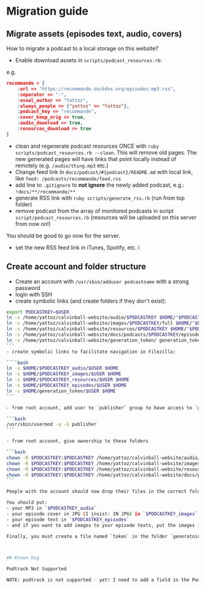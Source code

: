 # Migration guide

## Migrate assets (episodes text, audio, covers)

How to migrate a podcast to a local storage on this website?

- Enable download assets in `scripts/podcast_resources.rb`:

e.g. 

```json
recommande = {
    :url => "https://recommande.duckdns.org/episodes.mp3.rss",
    :separator => "-",
    :usual_author => "Yattoz",
    :always_people => {"yattoz" => "Yattoz"},
    :podcast_key => "recommande",
    :cover_keep_orig => true,
    :audio_download => true,
    :resources_download => true
}
```

- clean and regenerate podcast resources ONCE with `ruby scripts/podcast_resources.rb --clean`. This will remove old pages. The new generated pages will have links that point locally instead of remotely (e.g. `/audio/thing.mp3` etc.)
- Change feed link in `docs/podcast/#{podcast}/README.md` with local link, like `feed: /podcasts/recommande/feed.rss`
- add line to `.gitignore` to **not ignore** the newly added podcast, e.g.: `!docs/**/recommande/**`
- generate RSS link with `ruby scripts/generate_rss.rb` (run from top folder)
- remove podcast from the array of monitored podcasts in script `script/podcast_resources.rb` (resources will be uploaded on this server from now on!)

You should be good to go now for the server.
- set the new RSS feed link in iTunes, Spotify, etc.
i

## Create account and folder structure

- Create an account with `/usr/sbin/adduser podcastname` with a strong password
- login with SSH 
- create symbolic links (and create folders if they don't exist):

````bash
export PODCASTKEY=$USER
ln -s /home/yattoz/calvinball-website/audio/$PODCASTKEY $HOME/"$PODCASTKEY"_audio
ln -s /home/yattoz/calvinball-website/images/$PODCASTKEY/full $HOME/"$PODCASTKEY"_images
ln -s /home/yattoz/calvinball-website/resources/$PODCASTKEY $HOME/"$PODCASTKEY"_resources
ln -s /home/yattoz/calvinball-website/docs/podcasts/$PODCASTKEY/episodes $HOME/"$PODCASTKEY"_episodes
ln -s /home/yattoz/calvinball-website/generation_token/ generation_token
```
- create symbolic links to facilitate navigation in Filezilla:

````bash
ln -s $HOME/$PODCASTKEY_audio/$USER $HOME
ln -s $HOME/$PODCASTKEY_images/$USER $HOME
ln -s $HOME/$PODCASTKEY_resources/$USER $HOME
ln -s $HOME/$PODCASTKEY_episodes/$USER $HOME
ln -s $HOME/generation_token/$USER $HOME
```

- from root account, add user to `publisher` group to have access to `generation_token`:

```bash
/usr/sbin/usermod -a -G publisher
```

- from root account, give ownership to these folders

```bash
chown -R $PODCASTKEY:$PODCASTKEY /home/yattoz/calvinball-website/audio/$PODCASTKEY
chown -R $PODCASTKEY:$PODCASTKEY /home/yattoz/calvinball-website/images/$PODCASTKEY/full
chown -R $PODCASTKEY:$PODCASTKEY /home/yattoz/calvinball-website/resources/$PODCASTKEY
chown -R $PODCASTKEY:$PODCASTKEY /home/yattoz/calvinball-website/docs/podcasts/$PODCASTKEY/episodes
```

People with the account should now drop their files in the correct folders.

You should put:
- your MP3 in `$PODCASTKEY_audio`
- your episode cover in JPG (I insist: IN JPG) in `$PODCASTKEY_images`
- your episode text in `$PODCASTKEY_episodes`
- and if you want to add images to your episode texts, put the images in `$PODCASTKEY_resources`.

Finally, you must create a file named `token` in the folder `generatoin_token` to have your new episode added after at most 15 minutes.



## Known bug 

Podtrack Not Supported

NOTE: podtrack is not supported - yet! I need to add a field in the Podcast Page Front Matter to tell "hey, I'm using podtrack, so please prepend the URL with some PodTrack URL". I'll put that in a issue too.
